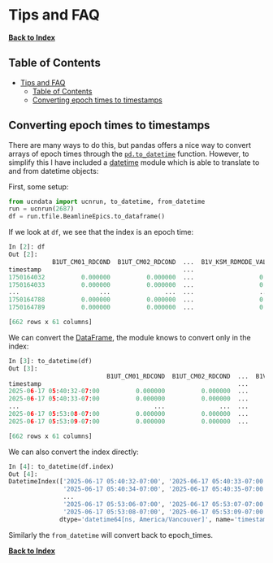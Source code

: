 # Tips and FAQ

[**Back to Index**](index.md)

## Table of Contents

- [Tips and FAQ](#tips-and-faq)
  - [Table of Contents](#table-of-contents)
  - [Converting epoch times to timestamps](#converting-epoch-times-to-timestamps)


## Converting epoch times to timestamps

There are many ways to do this, but pandas offers a nice way to convert arrays of epoch times through the [`pd.to_datetime`](https://pandas.pydata.org/pandas-docs/stable/reference/api/pandas.to_datetime.html) function. However, to simplify this I have included a [datetime](../docs/datetime.md) module which is able to translate to and from datetime objects:

First, some setup:
```python
from ucndata import ucnrun, to_datetime, from_datetime
run = ucnrun(2687)
df = run.tfile.BeamlineEpics.to_dataframe()
```

If we look at `df`, we see that the index is an epoch time:
```python
In [2]: df
Out [2]:
            B1UT_CM01_RDCOND  B1UT_CM02_RDCOND  ...  B1V_KSM_RDMODE_VAL1  B1_FOIL_ADJCUR
timestamp                                       ...
1750164032          0.000000          0.000000  ...                  0.0       99.870003
1750164033          0.000000          0.000000  ...                  0.0       99.870003
...                      ...               ...  ...                  ...             ...
1750164788          0.000000          0.000000  ...                  0.0       98.953796
1750164789          0.000000          0.000000  ...                  0.0       99.870003

[662 rows x 61 columns]
```

We can convert the [DataFrame], the module knows to convert only in the index:

```python
In [3]: to_datetime(df)
Out [3]:
                           B1UT_CM01_RDCOND  B1UT_CM02_RDCOND  ...  B1V_KSM_RDMODE_VAL1  B1_FOIL_ADJCUR
timestamp                                                      ...
2025-06-17 05:40:32-07:00          0.000000          0.000000  ...                  0.0       99.870003
2025-06-17 05:40:33-07:00          0.000000          0.000000  ...                  0.0       99.870003
...                                     ...               ...  ...                  ...             ...
2025-06-17 05:53:08-07:00          0.000000          0.000000  ...                  0.0       98.953796
2025-06-17 05:53:09-07:00          0.000000          0.000000  ...                  0.0       99.870003

[662 rows x 61 columns]

```

We can also convert the index directly:

```python
In [4]: to_datetime(df.index)
Out [4]:
DatetimeIndex(['2025-06-17 05:40:32-07:00', '2025-06-17 05:40:33-07:00',
               '2025-06-17 05:40:34-07:00', '2025-06-17 05:40:35-07:00',
               ...
               '2025-06-17 05:53:06-07:00', '2025-06-17 05:53:07-07:00',
               '2025-06-17 05:53:08-07:00', '2025-06-17 05:53:09-07:00'],
              dtype='datetime64[ns, America/Vancouver]', name='timestamp', length=662, freq=None)

```

Similarly the `from_datetime` will convert back to epoch_times.


[**Back to Index**](index.md)

[concatenated]: https://pandas.pydata.org/pandas-docs/stable/reference/api/pandas.concat.html#pandas.concat
[re-indexed]: https://pandas.pydata.org/pandas-docs/stable/reference/api/pandas.DataFrame.reset_index.html
[tfile]: ./gettingstarted.md#tfile
[DataFrame]: https://pandas.pydata.org/pandas-docs/stable/reference/api/pandas.DataFrame.html
[ttree]:https://github.com/ucn-triumf/rootloader/blob/main/docs/rootloader/ttree.md
[th1]:https://github.com/ucn-triumf/rootloader/blob/main/docs/rootloader/th1.md
[th2]:https://github.com/ucn-triumf/rootloader/blob/main/docs/rootloader/th2.md
[attrdict]:https://github.com/ucn-triumf/rootloader/blob/main/docs/rootloader/attrdict.md
[rootloader]: https://github.com/ucn-triumf/rootloader
[ucnrun]: ../docs/ucnrun.md
[ucncycle]: ../docs/ucncycle.md
[ucnperiod]: ../docs/ucnperiod.md
[applylist]: ../docs/applylist.md
[read]: ../docs/read.md
[merge]: ../docs/merge.md#merge
[merge_inlist]: ../docs/merge.md#merge_inlist